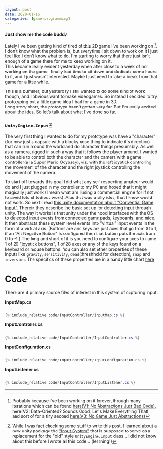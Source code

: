 ```yaml
---
layout: post
date: 2020-01-16
categories: [game-programming]
---
```


#### [Just show me the code buddy](#code)

Lately I've been getting kind of tired of [this](https://github.com/wabisoft/waves-unity) 2D game I've been working on [^1].
I don't know what the problem is, but everytime I sit down to work on it I just feel like I don't know what to do.
I'm starting to worry that there just isn't enough of a game there for me to keep working on it.  
This became really evident yesterday when after close to a week of not working on the game I finally had time
to sit down and dedicate some hours to it, and I just wasn't interested. Maybe I just need to take a break from that game for a little while.  

This is a bummer, but yesterday I still wanted to do some kind of work though, and I obvious want to make videogames.
So instead I decided to try prototyping out a little game idea I had for a game in 3D.  
Long story short, the prototype hasn't gotten very far. But I'm really excited about the idea. So let's talk about what I've done so far.


### `UnityEngine.Input` [^2]

The very first thing I wanted to do for my prototype was have a "character" (for now just a capsule with a blocky nose thing to indicate it's direction)
that can run around the world and do character things presumably. As well as a camera, rigged in such a way that it follows the player around.
I wanted to be able to control both the character and the camera with a game controller(a la Super Mario Odyssey), viz. with the left joystick
controlling the movement of the character and the right joystick controlling the movement of the camera.

To start off towards this goal I did what any self respecting amateur would do and I just plugged in my controller to my PC and hoped that
it might magically just work (I mean what am I using a commercial engine for if not to avoid lots of tedious work). Alas that was a silly idea, that
I knew would not work.
So next I read [this unity documentation about "Convential Game Input"](https://docs.unity3d.com/Manual/ConventionalGameInput.html).
Therein they describe the basic set up for detecting input through unity. The way it works is that unity under the hood interfaces with the
OS to detected input events from connected game pads, keyboards, and mice. It then abstracts these system level events into "virtual" 
input events in the form of a virtual axis. (Buttons are and keys are just axes that go from 0 to 1, if an "Alt Negative Button" is configured
then that button puts the axis from 0 to -1.)
The long and short of it is you need to configure your axes to name 1 of 20 "joystick buttons", 1 of 28 axes or any of the keys found on
a keyboard or mouse buttons.
You can also set other properties of these inputs like `gravity`, `sensitivity`, `dead`(threshhold for detection), `snap` and `inversion`.
The specifics of these properties are in a handy little chart [here](https://docs.unity3d.com/Manual/ConventionalGameInput.html)



# Code

There are 4 primary source files of interest in this system of capturing input.

**InputMap.cs**
```cs

{% include_relative code/InputController/InputMap.cs %}

```

**InputController.cs**
```cs

{% include_relative code/InputController/InputController.cs %}

```

**InputConfiguration.cs**
```cs

{% include_relative code/InputController/InputConfiguration.cs %}

```

**InputListener.cs**
```cs

{% include_relative code/InputController/InputListener.cs %}

```

___

[^1]: Probably because I've been working on it forever, through many iterations which can be found [here(V1: No Abstractions Just Bad Code)](https://github.com/owenstranathan/waves), [here(V2: Data-Oriented? Sounds Good, Let's Make Everything That)](https://github.com/wabisoft/waves), and sort of for a tiny second [here(V3: No Game Just Abstractions)](https://github.com/wabisoft/ecs) 
[^2]: While I was fact checking some stuff to write this post, I learned about a new unity package the ["Input System"](https://docs.unity3d.com/Packages/com.unity.inputsystem@1.0/manual/index.html) that is supposed to serve as a replacement for the "old" style `UnityEngine.Input` class... I did not know about this before I wrote all this code... (learning!)
